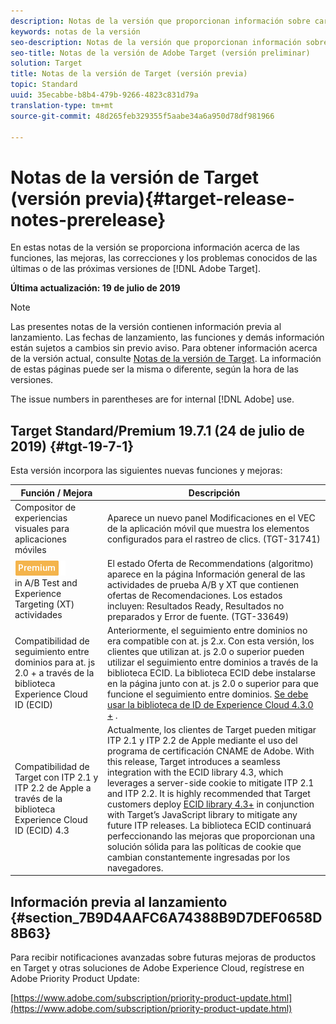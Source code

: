```yaml
---
description: Notas de la versión que proporcionan información sobre características, mejoras y correcciones de las últimas o más próximas [! Versiones de DNL Adobe Target.
keywords: notas de la versión
seo-description: Notas de la versión que proporcionan información sobre características, mejoras y correcciones de las últimas o más próximas [! Versiones de DNL Adobe Target.
seo-title: Notas de la versión de Adobe Target (versión preliminar)
solution: Target
title: Notas de la versión de Target (versión previa)
topic: Standard
uuid: 35ecabbe-b8b4-479b-9266-4823c831d79a
translation-type: tm+mt
source-git-commit: 48d265feb329355f5aabe34a6a950d78df981966

---
```



# Notas de la versión de Target (versión previa){#target-release-notes-prerelease}

En estas notas de la versión se proporciona información acerca de las funciones, las mejoras, las correcciones y los problemas conocidos de las últimas o de las próximas versiones de [!DNL Adobe Target].

**Última actualización: 19 de julio de 2019**

>[!NOTE]
>
>Las presentes notas de la versión contienen información previa al lanzamiento. Las fechas de lanzamiento, las funciones y demás información están sujetos a cambios sin previo aviso. Para obtener información acerca de la versión actual, consulte [Notas de la versión de Target](release-notes.md). La información de estas páginas puede ser la misma o diferente, según la hora de las versiones.
>
>The issue numbers in parentheses are for internal [!DNL Adobe] use.

## Target Standard/Premium 19.7.1 (24 de julio de 2019) {#tgt-19-7-1}

Esta versión incorpora las siguientes nuevas funciones y mejoras:

| Función / Mejora | Descripción |
| --- | --- |
| Compositor de experiencias visuales para aplicaciones móviles | Aparece un nuevo panel Modificaciones en el VEC de la aplicación móvil que muestra los elementos configurados para el rastreo de clics. (TGT-31741) |
| ![Premium badgerecommendations](/help/assets/premium.png)<br>in A/B Test and Experience Targeting (XT) actividades | El estado Oferta de Recommendations (algoritmo) aparece en la página Información general de las actividades de prueba A/B y XT que contienen ofertas de Recomendaciones. Los estados incluyen: Resultados Ready, Resultados no preparados y Error de fuente. (TGT-33649) |
| Compatibilidad de seguimiento entre dominios para at. js 2.0 + a través de la biblioteca Experience Cloud ID (ECID) | Anteriormente, el seguimiento entre dominios no era compatible con at. js 2.*x*. Con esta versión, los clientes que utilizan at. js 2.0 o superior pueden utilizar el seguimiento entre dominios a través de la biblioteca ECID. La biblioteca ECID debe instalarse en la página junto con at. js 2.0 o superior para que funcione el seguimiento entre dominios. [Se debe usar la biblioteca de ID de Experience Cloud 4.3.0 +](https://marketing.adobe.com/resources/help/en_US/mcvid/mcvid-release-notes.html) . |
| Compatibilidad de Target con ITP 2.1 y ITP 2.2 de Apple a través de la biblioteca Experience Cloud ID (ECID) 4.3 | Actualmente, los clientes de Target pueden mitigar ITP 2.1 y ITP 2.2 de Apple mediante el uso del programa de certificación CNAME de Adobe. With this release, Target introduces a seamless integration with the ECID library 4.3, which leverages a server-side cookie to mitigate ITP 2.1 and ITP 2.2. It is highly recommended that Target customers deploy [ECID library 4.3+](https://marketing.adobe.com/resources/help/en_US/mcvid/mcvid-release-notes.html) in conjunction with Target’s JavaScript library to mitigate any future ITP releases. La biblioteca ECID continuará perfeccionando las mejoras que proporcionan una solución sólida para las políticas de cookie que cambian constantemente ingresadas por los navegadores. |

## Información previa al lanzamiento {#section_7B9D4AAFC6A74388B9D7DEF0658D8B63}

Para recibir notificaciones avanzadas sobre futuras mejoras de productos en Target y otras soluciones de Adobe Experience Cloud, regístrese en Adobe Priority Product Update:

[https://www.adobe.com/subscription/priority-product-update.html](https://www.adobe.com/subscription/priority-product-update.html)
